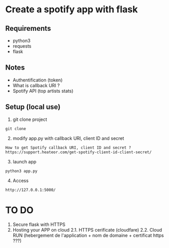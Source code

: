 # Create a spotify app with flask


## Requirements
- python3
- requests
- flask


## Notes
- Authentification (token)
- What is callback URI ?
- Spotify API (top artists stats)


## Setup (local use)
1. git clone project
```
git clone
```
2. modify app.py with callback URI, client ID and secret
```
How to get Spotify callback URI, client ID and secret ?
https://support.heateor.com/get-spotify-client-id-client-secret/
```
3. launch app
``` 
python3 app.py
```
4. Access
```
http://127.0.0.1:5000/
```

# TO DO
1. Secure flask with HTTPS
2. Hosting your APP on cloud
2.1. HTTPS cerificate (cloudfare)
2.2. Cloud RUN (hebergement de l'application + nom de domaine + certificat https ???)


